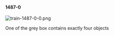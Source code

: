 #### 1487-0
![train-1487-0-0.png](https://github.com/lil-lab/nlvr/raw/master/nlvr/train/images/12/train-1487-0-0.png "train-1487-0-0.png")

One of the grey box contains exactly four objects